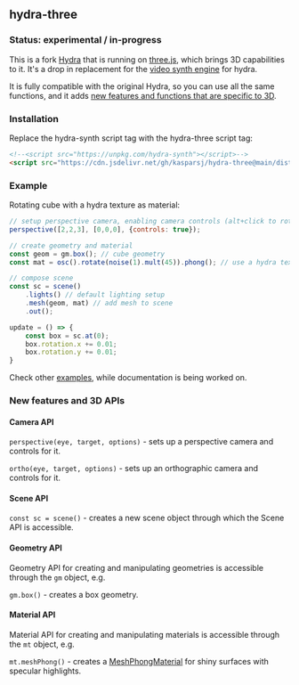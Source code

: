 ## hydra-three

### Status: experimental / in-progress

This is a fork [Hydra](https://github.com/hydra-synth/hydra-synth) that is running on [three.js](https://threejs.org/), which brings 3D capabilities to it. It's a drop in replacement for the [video synth engine](https://github.com/hydra-synth/hydra-synth) for hydra.

It is fully compatible with the original Hydra, 
so you can use all the same functions, 
and it adds [new features and functions that are specific to 3D](#new-features-and-3d-apis).

### Installation
Replace the hydra-synth script tag with the hydra-three script tag:
```html
<!--<script src="https://unpkg.com/hydra-synth"></script>-->
<script src="https://cdn.jsdelivr.net/gh/kasparsj/hydra-three@main/dist/hydra-synth.js"></script>
```

### Example
Rotating cube with a hydra texture as material:
```javascript
// setup perspective camera, enabling camera controls (alt+click to rotate, alt+scroll to zoom)
perspective([2,2,3], [0,0,0], {controls: true});

// create geometry and material
const geom = gm.box(); // cube geometry
const mat = osc().rotate(noise(1).mult(45)).phong(); // use a hydra texture mapped onto a phong material

// compose scene
const sc = scene()
    .lights() // default lighting setup
    .mesh(geom, mat) // add mesh to scene
    .out();

update = () => {
    const box = sc.at(0);
    box.rotation.x += 0.01;
    box.rotation.y += 0.01;
}
```
Check other [examples](./examples), while documentation is being worked on.

### New features and 3D APIs

#### Camera API

`perspective(eye, target, options)` - sets up a perspective camera and controls for it.

`ortho(eye, target, options)` - sets up an orthographic camera and controls for it.

#### Scene API

`const sc = scene()` - creates a new scene object through which the Scene API is accessible.

#### Geometry API

Geometry API for creating and manipulating geometries is accessible through the `gm` object, e.g.

`gm.box()` - creates a box geometry.

#### Material API

Material API for creating and manipulating materials is accessible through the `mt` object, e.g.

`mt.meshPhong()` - creates a [MeshPhongMaterial](https://threejs.org/docs/#api/en/materials/MeshPhongMaterial) for shiny surfaces with specular highlights.

